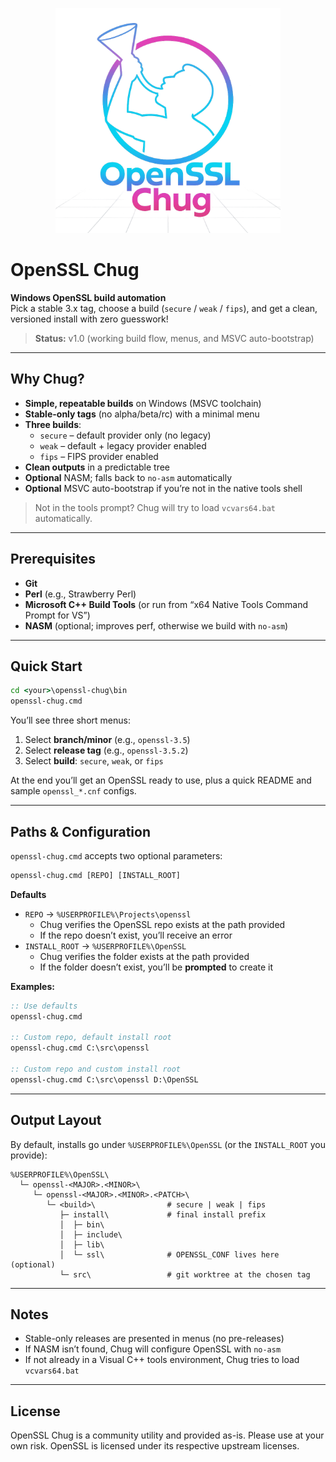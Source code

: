 <p align="center">
  <img src="./assets/logo/openssl_chug_logo_1024.png" alt="OpenSSL Chug" width="360">
</p>

# OpenSSL Chug

**Windows OpenSSL build automation**  
Pick a stable 3.x tag, choose a build (`secure` / `weak` / `fips`), and get a clean, versioned install with zero guesswork!

> **Status:** v1.0 (working build flow, menus, and MSVC auto-bootstrap)

---

## Why Chug?

* **Simple, repeatable builds** on Windows (MSVC toolchain)
* **Stable-only tags** (no alpha/beta/rc) with a minimal menu
* **Three builds**:
  * `secure` – default provider only (no legacy)
  * `weak` – default + legacy provider enabled
  * `fips` – FIPS provider enabled
* **Clean outputs** in a predictable tree
* **Optional** NASM; falls back to `no-asm` automatically
* **Optional** MSVC auto-bootstrap if you’re not in the native tools shell

> Not in the tools prompt? Chug will try to load `vcvars64.bat` automatically.

---

## Prerequisites

* **Git**
* **Perl** (e.g., Strawberry Perl)
* **Microsoft C++ Build Tools** (or run from “x64 Native Tools Command Prompt for VS”)
* **NASM** (optional; improves perf, otherwise we build with `no-asm`)

---

## Quick Start

```bat
cd <your>\openssl-chug\bin
openssl-chug.cmd
```

You’ll see three short menus:

1. Select **branch/minor** (e.g., `openssl-3.5`)
2. Select **release tag** (e.g., `openssl-3.5.2`)
3. Select **build**: `secure`, `weak`, or `fips`

At the end you’ll get an OpenSSL ready to use, plus a quick README and sample `openssl_*.cnf` configs.

---

## Paths & Configuration

`openssl-chug.cmd` accepts two optional parameters:

```bat
openssl-chug.cmd [REPO] [INSTALL_ROOT]
```

**Defaults**

- `REPO` → `%USERPROFILE%\Projects\openssl`
  - Chug verifies the OpenSSL repo exists at the path provided
  - If the repo doesn’t exist, you’ll receive an error
- `INSTALL_ROOT` → `%USERPROFILE%\OpenSSL`
  - Chug verifies the folder exists at the path provided
  - If the folder doesn’t exist, you’ll be **prompted** to create it

**Examples:**

```bat
:: Use defaults
openssl-chug.cmd

:: Custom repo, default install root
openssl-chug.cmd C:\src\openssl

:: Custom repo and custom install root
openssl-chug.cmd C:\src\openssl D:\OpenSSL
```

---

## Output Layout

By default, installs go under `%USERPROFILE%\OpenSSL` (or the `INSTALL_ROOT` you provide):

```text
%USERPROFILE%\OpenSSL\
  └─ openssl-<MAJOR>.<MINOR>\
     └─ openssl-<MAJOR>.<MINOR>.<PATCH>\
        └─ <build>\                # secure | weak | fips
           ├─ install\             # final install prefix
           │  ├─ bin\
           │  ├─ include\
           │  ├─ lib\
           │  └─ ssl\              # OPENSSL_CONF lives here (optional)
           └─ src\                 # git worktree at the chosen tag
```

---

## Notes

- Stable-only releases are presented in menus (no pre-releases)
- If NASM isn’t found, Chug will configure OpenSSL with `no-asm`
- If not already in a Visual C++ tools environment, Chug tries to load `vcvars64.bat`

---

## License

OpenSSL Chug is a community utility and provided as-is. Please use at your own risk.
OpenSSL is licensed under its respective upstream licenses.
